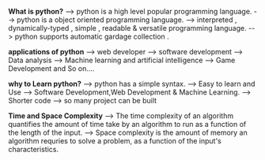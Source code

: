 **What is python?**
--> python is a high level popular programming language.
--> python is a object oriented programming language.
--> interpreted , dynamically-typed , simple , readable & versatile programming language.
--> python  supports automatic gardage collection .

**applications of python**
--> web developer
--> software development
--> Data analysis
--> Machine learning and artificial intelligence
--> Game Development and So on....

**why to Learn python?**
--> python has a simple syntax.
--> Easy to learn and Use
--> Software Development,Web Development & Machine Learning.
--> Shorter code 
--> so many project can be built

**Time and Space Complexity**
--> The time complexity of an algorithm quantifies the amount of time take by an algorithm to run as a function of the length of the input.
--> Space complexity is the amount of memory an algorithm requries to solve a problem, as a function of the input's characteristics.

 
